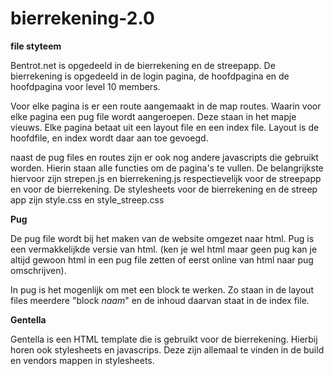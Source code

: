 # bierrekening-2.0

**file styteem**

Bentrot.net is opgedeeld in de bierrekening en de streepapp. De bierrekening is opgedeeld in de login pagina, de hoofdpagina en de hoofdpagina voor level 10 members.

Voor elke pagina is er een route aangemaakt in de map routes. Waarin voor elke pagina een pug file wordt aangeroepen. Deze staan in het mapje vieuws. Elke pagina betaat uit een layout file en een index file. Layout is de hoofdfile, en index wordt daar aan toe gevoegd.

naast de pug files en routes zijn er ook nog andere javascripts die gebruikt worden. Hierin staan alle functies om de pagina's te vullen. De belangrijkste hiervoor zijn strepen.js en bierrekening.js respectievelijk voor de streepapp en voor de bierrekening. De stylesheets voor de bierrekening en de streep app zijn style.css en style_streep.css



**Pug**

De pug file wordt bij het maken van de website omgezet naar html. Pug is een vermakkelijkde versie van html. (ken je wel html maar geen pug kan je altijd gewoon html in een pug file zetten of eerst online van html naar pug omschrijven).

In pug is het mogenlijk om met een block te werken. Zo staan in de layout files meerdere "block _naam_" en de inhoud daarvan staat in de index file. 

**Gentella**

Gentella is een HTML template die is gebruikt voor de bierrekening. Hierbij horen ook stylesheets en javascrips. Deze zijn allemaal te vinden in de build en vendors mappen in stylesheets. 